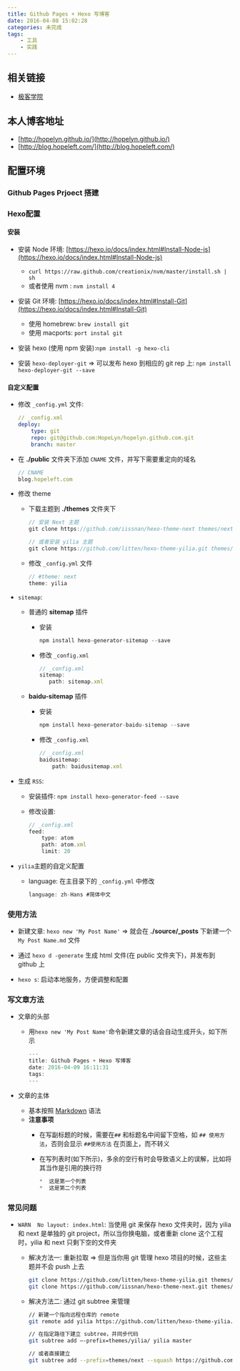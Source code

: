```yaml
---
title: Github Pages + Hexo 写博客
date: 2016-04-08 15:02:28
categories: 未完成
tags: 
	- 工具
	- 实践
---
```


## 相关链接
*	[极客学院](http://wiki.jikexueyuan.com/project/hexo-document/)

## 本人博客地址
*	[http://hopelyn.github.io/](http://hopelyn.github.io/)
* 	[http://blog.hopeleft.com/](http://blog.hopeleft.com/)

## 配置环境
### Github Pages Prjoect 搭建

### Hexo配置
#### 安装
*	安装 Node 环境: [https://hexo.io/docs/index.html#Install-Node-js](https://hexo.io/docs/index.html#Install-Node-js)
	* 	`curl https://raw.github.com/creationix/nvm/master/install.sh | sh`
	*  	或者使用 nvm : `nvm install 4`

* 	安装 Git 环境: [https://hexo.io/docs/index.html#Install-Git](https://hexo.io/docs/index.html#Install-Git)
	*  	使用 homebrew: `brew install git`
	*  	使用 macports: `port instal git`

* 	安装 hexo (使用 npm 安装):`npm install -g hexo-cli`

* 	安装 `hexo-deployer-git` => 可以发布 hexo 到相应的 git rep 上: `npm install hexo-deployer-git --save` 

#### 自定义配置
*	修改 `_config.yml` 文件:
		
	```yml
	// _config.xml
	deploy:
		type: git
		repo: git@github.com:HopeLyn/hopelyn.github.com.git
		branch: master
	```
*	在 **./public** 文件夹下添加 `CNAME` 文件，并写下需要重定向的域名 

	```js
	// CNAME
	blog.hopeleft.com
	```
*	修改 theme
	* 	下载主题到 **./themes** 文件夹下

		````js
		// 安装 Next 主题
		git clone https://github.com/iissnan/hexo-theme-next themes/next

		// 或者安装 yilia 主题
		git clone https://github.com/litten/hexo-theme-yilia.git themes/yilia
		````

	*	修改 `_config.yml` 文件

		```js
		// #theme: next
		theme: yilia
		```
*	`sitemap`: 
	*	普通的 **sitemap** 插件
		*	安装
	
			```js
			npm install hexo-generator-sitemap --save
			```
		*	修改 `_config.xml`
		
			```js
			// _config.xml
			sitemap:
	           path: sitemap.xml
			```
	*	**baidu-sitemap** 插件
		*	安装
		
			```js
			npm install hexo-generator-baidu-sitemap --save
			```
		*	修改 `_config.xml`
		
			```js
			// _config.xml
			baidusitemap:
				path: baidusitemap.xml
			```
*	生成 `RSS`:
	* 	安装插件: `npm install hexo-generator-feed --save`
	*	修改设置:

		```js
		// _config.xml
		feed:
			type: atom
			path: atom.xml
			limit: 20
		```
*	`yilia`主题的自定义配置
	* 	language: 在主目录下的 `_config.yml` 中修改
	
		```js
		language: zh-Hans #简体中文
		```

### 使用方法
*	新建文章: `hexo new 'My Post Name'` => 就会在 **./source/_posts** 下新建一个 `My Post Name.md` 文件

*	通过 `hexo d -generate` 生成 html 文件(在 public 文件夹下)，并发布到 github 上

*	`hexo s`: 启动本地服务，方便调整和配置

### 写文章方法
* 	文章的头部
	*  	用`hexo new 'My Post Name'`命令新建文章的话会自动生成开头，如下所示
	
		```js
		---
		title: Github Pages + Hexo 写博客
		date: 2016-04-09 16:11:31
		tags:
		---
		```

*	文章的主体
	*	基本按照 [Markdown](http://www.appinn.com/markdown/) 语法
	* 	**注意事项**
		*  	在写副标题的时候，需要在`##` 和标题名中间留下空格，如 `## 使用方法`，否则会显示 `##使用方法` 在页面上，而不转义
		*  	在写列表时(如下所示)，多余的空行有时会导致语义上的误解，比如将其当作是引用的换行符

			```js
			*  这是第一个列表
			*  这是第二个列表
			```

### 常见问题
*	`WARN  No layout: index.html`: 当使用 git 来保存 hexo 文件夹时，因为 yilia 和 next 是单独的 git project，所以当你换电脑，或者重新 clone 这个工程时，yilia 和 next 只剩下空的文件夹
	* 	解决方法一: 重新拉取 => 但是当你用 git 管理 hexo 项目的时候，这些主题并不会 push 上去

		```bash
		git clone https://github.com/litten/hexo-theme-yilia.git themes/yilia
		git clone https://github.com/iissnan/hexo-theme-next.git themes/next
		```
	*	解决方法二: 通过 git subtree 来管理

		```bash
		// 新建一个指向远程仓库的 remote 
		git remote add yilia https://github.com/litten/hexo-theme-yilia.git
		
		// 在指定路径下建立 subtree，并同步代码
		git subtree add —-prefix=themes/yilia/ yilia master
		
		// 或者直接建立
		git subtree add --prefix=themes/next --squash https://github.com/iissnan/hexo-theme-next.git master
		```
